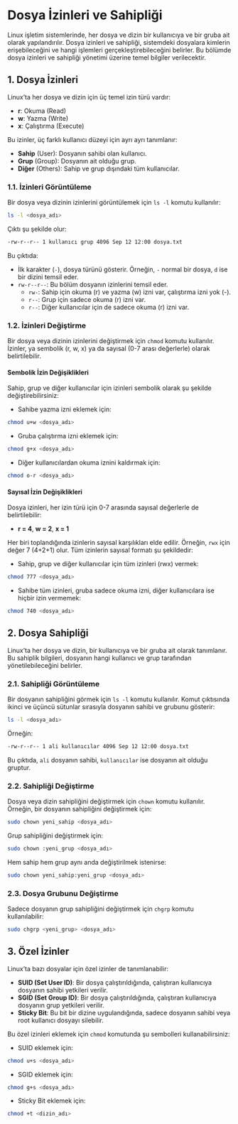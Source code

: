 
# Dosya İzinleri ve Sahipliği

Linux işletim sistemlerinde, her dosya ve dizin bir kullanıcıya ve bir gruba ait olarak yapılandırılır. Dosya izinleri ve sahipliği, sistemdeki dosyalara kimlerin erişebileceğini ve hangi işlemleri gerçekleştirebileceğini belirler. Bu bölümde dosya izinleri ve sahipliği yönetimi üzerine temel bilgiler verilecektir.

## 1. Dosya İzinleri

Linux’ta her dosya ve dizin için üç temel izin türü vardır:

- **r**: Okuma (Read)
- **w**: Yazma (Write)
- **x**: Çalıştırma (Execute)

Bu izinler, üç farklı kullanıcı düzeyi için ayrı ayrı tanımlanır:

- **Sahip** (User): Dosyanın sahibi olan kullanıcı.
- **Grup** (Group): Dosyanın ait olduğu grup.
- **Diğer** (Others): Sahip ve grup dışındaki tüm kullanıcılar.

### 1.1. İzinleri Görüntüleme

Bir dosya veya dizinin izinlerini görüntülemek için `ls -l` komutu kullanılır:

```bash
ls -l <dosya_adı>
```

Çıktı şu şekilde olur:

```bash
-rw-r--r-- 1 kullanıcı grup 4096 Sep 12 12:00 dosya.txt
```

Bu çıktıda:

- İlk karakter (`-`), dosya türünü gösterir. Örneğin, `-` normal bir dosya, `d` ise bir dizini temsil eder.
- `rw-r--r--`: Bu bölüm dosyanın izinlerini temsil eder.
  - `rw-`: Sahip için okuma (r) ve yazma (w) izni var, çalıştırma izni yok (-).
  - `r--`: Grup için sadece okuma (r) izni var.
  - `r--`: Diğer kullanıcılar için de sadece okuma (r) izni var.

### 1.2. İzinleri Değiştirme

Bir dosya veya dizinin izinlerini değiştirmek için `chmod` komutu kullanılır. İzinler, ya sembolik (r, w, x) ya da sayısal (0-7 arası değerlerle) olarak belirtilebilir.

#### Sembolik İzin Değişiklikleri

Sahip, grup ve diğer kullanıcılar için izinleri sembolik olarak şu şekilde değiştirebilirsiniz:

- Sahibe yazma izni eklemek için:

```bash
chmod u+w <dosya_adı>
```

- Gruba çalıştırma izni eklemek için:

```bash
chmod g+x <dosya_adı>
```

- Diğer kullanıcılardan okuma iznini kaldırmak için:

```bash
chmod o-r <dosya_adı>
```

#### Sayısal İzin Değişiklikleri

Dosya izinleri, her izin türü için 0-7 arasında sayısal değerlerle de belirtilebilir:

- **r = 4**, **w = 2**, **x = 1**

Her biri toplandığında izinlerin sayısal karşılıkları elde edilir. Örneğin, `rwx` için değer 7 (4+2+1) olur. Tüm izinlerin sayısal formatı şu şekildedir:

- Sahip, grup ve diğer kullanıcılar için tüm izinleri (rwx) vermek:

```bash
chmod 777 <dosya_adı>
```

- Sahibe tüm izinleri, gruba sadece okuma izni, diğer kullanıcılara ise hiçbir izin vermemek:

```bash
chmod 740 <dosya_adı>
```

## 2. Dosya Sahipliği

Linux’ta her dosya ve dizin, bir kullanıcıya ve bir gruba ait olarak tanımlanır. Bu sahiplik bilgileri, dosyanın hangi kullanıcı ve grup tarafından yönetilebileceğini belirler.

### 2.1. Sahipliği Görüntüleme

Bir dosyanın sahipliğini görmek için `ls -l` komutu kullanılır. Komut çıktısında ikinci ve üçüncü sütunlar sırasıyla dosyanın sahibi ve grubunu gösterir:

```bash
ls -l <dosya_adı>
```

Örneğin:

```bash
-rw-r--r-- 1 ali kullanıcılar 4096 Sep 12 12:00 dosya.txt
```

Bu çıktıda, `ali` dosyanın sahibi, `kullanıcılar` ise dosyanın ait olduğu gruptur.

### 2.2. Sahipliği Değiştirme

Dosya veya dizin sahipliğini değiştirmek için `chown` komutu kullanılır. Örneğin, bir dosyanın sahipliğini değiştirmek için:

```bash
sudo chown yeni_sahip <dosya_adı>
```

Grup sahipliğini değiştirmek için:

```bash
sudo chown :yeni_grup <dosya_adı>
```

Hem sahip hem grup aynı anda değiştirilmek istenirse:

```bash
sudo chown yeni_sahip:yeni_grup <dosya_adı>
```

### 2.3. Dosya Grubunu Değiştirme

Sadece dosyanın grup sahipliğini değiştirmek için `chgrp` komutu kullanılabilir:

```bash
sudo chgrp <yeni_grup> <dosya_adı>
```

## 3. Özel İzinler

Linux’ta bazı dosyalar için özel izinler de tanımlanabilir:

- **SUID (Set User ID)**: Bir dosya çalıştırıldığında, çalıştıran kullanıcıya dosyanın sahibi yetkileri verilir.
- **SGID (Set Group ID)**: Bir dosya çalıştırıldığında, çalıştıran kullanıcıya dosyanın grup yetkileri verilir.
- **Sticky Bit**: Bu bit bir dizine uygulandığında, sadece dosyanın sahibi veya root kullanıcı dosyayı silebilir.

Bu özel izinleri eklemek için `chmod` komutunda şu sembolleri kullanabilirsiniz:

- SUID eklemek için:

```bash
chmod u+s <dosya_adı>
```

- SGID eklemek için:

```bash
chmod g+s <dosya_adı>
```

- Sticky Bit eklemek için:

```bash
chmod +t <dizin_adı>
```

